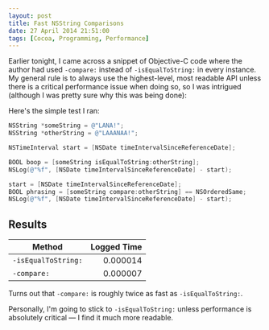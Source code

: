```yaml
---
layout: post
title: Fast NSString Comparisons
date: 27 April 2014 21:51:00
tags: [Cocoa, Programming, Performance]
---
```


Earlier tonight, I came across a snippet of Objective-C code where the author had used `-compare:` instead of `-isEqualToString:` in every instance. My general rule is to always use the highest-level, most readable API unless there is a critical performance
issue when doing so, so I was intrigued (although I was pretty sure why this was being done):

Here's the simple test I ran:

```objective-c
NSString *someString = @"LANA!";
NSString *otherString = @"LAAANAA!";

NSTimeInterval start = [NSDate timeIntervalSinceReferenceDate];

BOOL boop = [someString isEqualToString:otherString];
NSLog(@"%f", [NSDate timeIntervalSinceReferenceDate] - start);

start = [NSDate timeIntervalSinceReferenceDate];
BOOL phrasing = [someString compare:otherString] == NSOrderedSame;
NSLog(@"%f", [NSDate timeIntervalSinceReferenceDate] - start);
```

## Results

| Method | Logged Time |
|--------|--------:|
| `-isEqualToString:` | 0.000014 |
| `-compare:` | 0.000007 |

Turns out that `-compare:` is roughly twice as fast as `-isEqualToString:`.

Personally, I'm going to stick to `-isEqualToString:` unless performance is absolutely critical — I find it much more readable.
